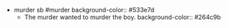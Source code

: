 - murder sb #murder 
  background-color:: #533e7d
	- The murder wanted to murder the boy.
	  background-color:: #264c9b